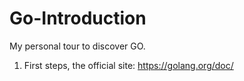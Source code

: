 # Go-Introduction

My personal tour to discover GO.

1. First steps, the official site: https://golang.org/doc/

